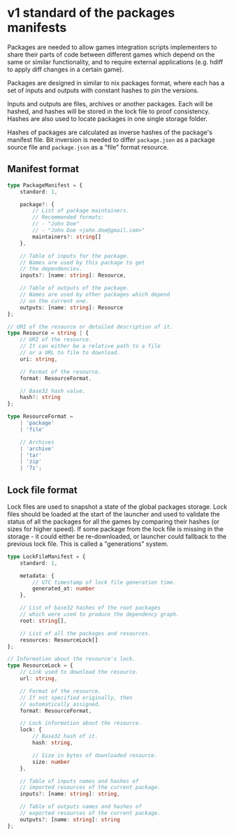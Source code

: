 # v1 standard of the packages manifests

Packages are needed to allow games integration scripts implementers
to share their parts of code between different games which depend
on the same or similar functionality, and to require external applications
(e.g. hdiff to apply diff changes in a certain game).

Packages are designed in similar to nix packages format, where each
has a set of inputs and outputs with constant hashes to pin the versions.

Inputs and outputs are files, archives or another packages. Each will
be hashed, and hashes will be stored in the lock file to proof consistency.
Hashes are also used to locate packages in one single storage folder.

Hashes of packages are calculated as inverse hashes of the package's
manifest file. Bit inversion is needed to differ `package.json` as a
package source file and `package.json` as a "file" format resource.

## Manifest format

```ts
type PackageManifest = {
    standard: 1,

    package?: {
        // List of package maintainers.
        // Recommended formats:
        // - "John Doe"
        // - "John Doe <john.doe@gmail.com>"
        maintainers?: string[]
    },

    // Table of inputs for the package.
    // Names are used by this package to get
    // the dependencies.
    inputs?: [name: string]: Resource,

    // Table of outputs of the package.
    // Names are used by other packages which depend
    // on the current one.
    outputs: [name: string]: Resource
};

// URI of the resource or detailed description of it.
type Resource = string | {
    // URI of the resource.
    // It can either be a relative path to a file
    // or a URL to file to download.
    uri: string,

    // Format of the resource.
    format: ResourceFormat,

    // Base32 hash value.
    hash?: string
};

type ResourceFormat =
    | 'package'
    | 'file'

    // Archives
    | 'archive'
    | 'tar'
    | 'zip'
    | '7z';
```

## Lock file format

Lock files are used to snapshot a state of the global packages storage.
Lock files should be loaded at the start of the launcher and
used to validate the status of all the packages for all the games
by comparing their hashes (or sizes for higher speed). If some package
from the lock file is missing in the storage - it could either be
re-downloaded, or launcher could fallback to the previous lock file.
This is called a "generations" system.

```ts
type LockFileManifest = {
    standard: 1,

    metadata: {
        // UTC timestamp of lock file generation time.
        generated_at: number
    },

    // List of base32 hashes of the root packages
    // which were used to produce the dependency graph.
    root: string[],

    // List of all the packages and resources.
    resources: ResourceLock[]
};

// Information about the resource's lock.
type ResourceLock = {
    // Link used to download the resource.
    url: string,

    // Format of the resource.
    // If not specified originally, then
    // automatically assigned.
    format: ResourceFormat,

    // Lock information about the resource.
    lock: {
        // Base32 hash of it.
        hash: string,

        // Size in bytes of downloaded resource.
        size: number
    },

    // Table of inputs names and hashes of
    // imported resources of the current package.
    inputs?: [name: string]: string,

    // Table of outputs names and hashes of
    // exported resources of the current package.
    outputs?: [name: string]: string
};
```
